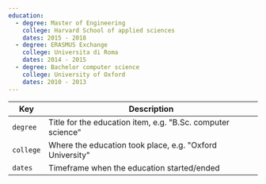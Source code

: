 ```yaml
---
education:
  - degree: Master of Engineering
    college: Harvard School of applied sciences
    dates: 2015 - 2018
  - degree: ERASMUS Exchange
    college: Universita di Roma
    dates: 2014 - 2015
  - degree: Bachelor computer science
    college: University of Oxford
    dates: 2010 - 2013
---
```


| Key       | Description                                                 |
|-----------|-------------------------------------------------------------|
| `degree`  | Title for the education item, e.g. "B.Sc. computer science" |
| `college` | Where the education took place, e.g. "Oxford University"    |
| `dates`   | Timeframe when the education started/ended                  |

